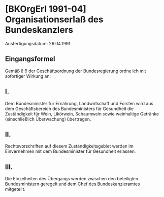 # [BKOrgErl 1991-04] Organisationserlaß des Bundeskanzlers

Ausfertigungsdatum: 26.04.1991

 

## Eingangsformel

Gemäß § 9 der Geschäftsordnung der Bundesregierung ordne ich mit sofortiger Wirkung an:


## I.

Dem Bundesminister für Ernährung, Landwirtschaft und Forsten wird aus dem Geschäftsbereich des Bundesministers für Gesundheit die Zuständigkeit für Wein, Likörwein, Schaumwein sowie weinhaltige Getränke (einschließlich Überwachung) übertragen.


## II.

Rechtsvorschriften auf diesem Zuständigkeitsgebiet werden im Einvernehmen mit dem Bundesminister für Gesundheit erlassen.


## III.

Die Einzelheiten des Übergangs werden zwischen den beteiligten Bundesministern geregelt und dem Chef des Bundeskanzleramtes mitgeteilt.
